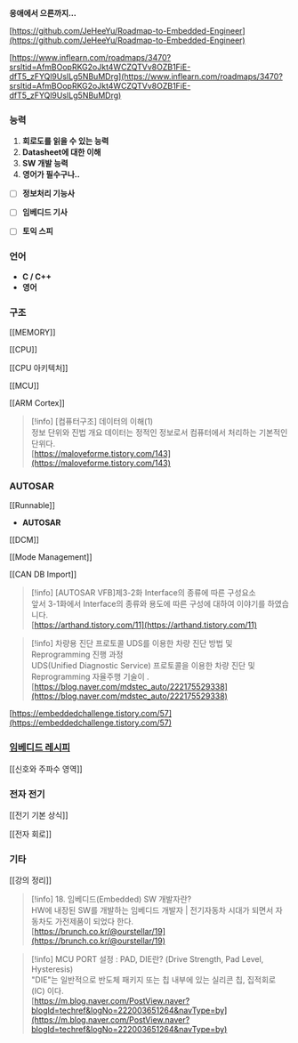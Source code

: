 **응애에서 으른까지…**

[https://github.com/JeHeeYu/Roadmap-to-Embedded-Engineer](https://github.com/JeHeeYu/Roadmap-to-Embedded-Engineer)

[https://www.inflearn.com/roadmaps/3470?srsltid=AfmBOopRKG2oJkt4WCZQTVv8OZB1FiE-dfT5_zFYQl9UsILg5NBuMDrg](https://www.inflearn.com/roadmaps/3470?srsltid=AfmBOopRKG2oJkt4WCZQTVv8OZB1FiE-dfT5_zFYQl9UsILg5NBuMDrg)

  

### 능력

1. **회로도를 읽을 수 있는 능력**
2. **Datasheet에 대한 이해**
3. **SW 개발 능력**
4. **영어가 필수구나..**

- [ ] **정보처리 기능사**
- [ ] **임베디드 기사**
- [ ] **토익 스피**

  

### **언어**

- **C / C++**
- **영어**

  

### 구조

[[MEMORY]]

[[CPU]]

[[CPU 아키텍처]]

[[MCU]]

[[ARM Cortex]]

> [!info] [컴퓨터구조] 데이터의 이해(1)  
> 정보 단위와 진법 개요 데이터는 정적인 정보로서 컴퓨터에서 처리하는 기본적인 단위다.  
> [https://maloveforme.tistory.com/143](https://maloveforme.tistory.com/143)  

  

  

### AUTOSAR

[[Runnable]]

- **AUTOSAR**
    
      
    

[[DCM]]

[[Mode Management]]

[[CAN DB Import]]

> [!info] [AUTOSAR VFB]제3-2화 Interface의 종류에 따른 구성요소  
> 앞서 3-1화에서 Interface의 종류와 용도에 따른 구성에 대하여 이야기를 하였습니다.  
> [https://arthand.tistory.com/11](https://arthand.tistory.com/11)  

> [!info] 차량용 진단 프로토콜 UDS를 이용한 차량 진단 방법 및 Reprogramming 진행 과정  
> UDS(Unified Diagnostic Service) 프로토콜을 이용한 차량 진단 및 Reprogramming 자율주행 기술이 .  
> [https://blog.naver.com/mdstec_auto/222175529338](https://blog.naver.com/mdstec_auto/222175529338)  

[https://embeddedchallenge.tistory.com/57](https://embeddedchallenge.tistory.com/57)

### [임베디드 레시피](https://recipes.tistory.com/)

[[신호와 주파수 영역]]

### 전자 전기

[[전기 기본 상식]]

[[전자 회로]]

  

### 기타

[[강의 정리]]

> [!info] 18. 임베디드(Embedded) SW 개발자란?  
> HW에 내장된 SW를 개발하는 임베디드 개발자 | 전기자동차 시대가 되면서 자동차도 가전제품이 되었다 한다.  
> [https://brunch.co.kr/@ourstellar/19](https://brunch.co.kr/@ourstellar/19)  

> [!info] MCU PORT 설정 : PAD, DIE란? (Drive Strength, Pad Level, Hysteresis)  
> &quot;DIE&quot;는 일반적으로 반도체 패키지 또는 칩 내부에 있는 실리콘 칩, 집적회로 (IC) 이다.  
> [https://m.blog.naver.com/PostView.naver?blogId=techref&logNo=222003651264&navType=by](https://m.blog.naver.com/PostView.naver?blogId=techref&logNo=222003651264&navType=by)